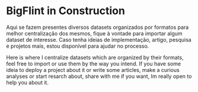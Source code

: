 # BigFlint in Construction
Aqui se fazem presentes diversos datasets organizados por formatos para melhor centralização dos mesmos, fique à vontade para importar algum dataset de interesse. Caso tenha ideias de implementação, artigo, pesquisa e projetos mais, estou disponível para ajudar no processo.

Here is where I centralize datasets which are organized by their formats, feel free to import or use them by the way you intend. If you have some ideia to deploy a project about it or write some articles, make a curious analyses or start resarch about, share with me if you want, Im really open to help you about it.
